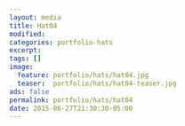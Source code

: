 ```yaml
---
layout: media
title: Hat04
modified:
categories: portfolio-hats
excerpt:
tags: []
image:
  feature: portfolio/hats/hat04.jpg
  teaser:  portfolio/hats/hat04-teaser.jpg
ads: false
permalink: portfolio/hats/hat04
date: 2015-06-27T21:30:30-05:00
---
```


